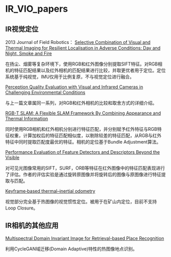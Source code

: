 # IR_VIO_papers

## IR视觉定位
2013 Journal of Field Robotics： [Selective Combination of Visual and Thermal Imaging for Resilient Localisation in Adverse Conditions: Day and Night, Smoke and Fire](SIFT_IR_visual_localisation.pdf)

在扬尘、烟雾等复杂环境下，使用RGB和红外图像分别提取SIFT特征。对RGB相机的特征匹配结果以及红外相机的匹配结果进行比较，并取更优者用于定位。定位系统基于纯视觉，IMU仅用于比例复原，不与视觉定位进行融合。

[Perception Quality Evaluation with Visual and Infrared Cameras in Challenging Environmental Conditions](SIFT_IR_visual.pdf)

与上一篇文章属同一系列，对RGB和红外相机的比较和取舍方式的详细介绍。

[RGB-T SLAM: A Flexible SLAM Framework By Combining Appearance and Thermal Information](RGBT_SLAM.pdf)

同时使用RGB相机和红外相机分别进行特征匹配，并分别赋予红外特征与RGB特征权重，计算加权后的特征匹配相似度，以剔除较差的特征匹配，从RGB与红外特征中同时提取匹配度最优的特征。相机的定位基于Bundle Adjustment算法。

[Performance Evaluation of Feature Detectors and Descriptors Beyond the Visible](feature_performance_evaluation_IR.pdf)

对可见光图像常用的SIFT，SURF，ORB等特征在红外图像中的特征匹配表现进行了评估。作者的评估实验是通过旋转原图像并将旋转后的图像与原图像进行特征提取与匹配。

[Keyframe‐based thermal–inertial odometry](Keyframe‐based%20thermal–inertial%20odometry.pdf)

视觉部分完全基于热图像的视觉惯性定位。被用于在矿山内定位，目前不支持Loop Closure。

## IR相机的其他应用
[Multispectral Domain Invariant Image for Retrieval-based Place Recognition](Place_recognition.pdf)

利用CycleGAN域迁移(Domain Adaptive)特性的热图像地点识别。

